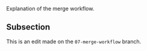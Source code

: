 Explanation of the merge workflow.

## Subsection
This is an edit made on the `07-merge-workflow` branch.

